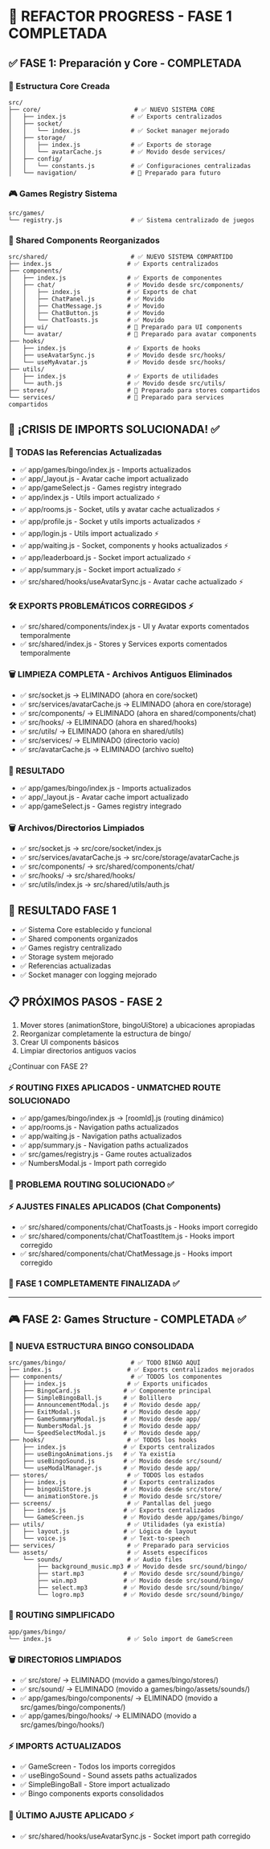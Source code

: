 # 🚀 REFACTOR PROGRESS - FASE 1 COMPLETADA

## ✅ FASE 1: Preparación y Core - COMPLETADA

### 📁 Estructura Core Creada

```
src/
├── core/                          # ✅ NUEVO SISTEMA CORE
│   ├── index.js                  # ✅ Exports centralizados
│   ├── socket/
│   │   └── index.js              # ✅ Socket manager mejorado
│   ├── storage/
│   │   ├── index.js              # ✅ Exports de storage
│   │   └── avatarCache.js        # ✅ Movido desde services/
│   ├── config/
│   │   └── constants.js          # ✅ Configuraciones centralizadas
│   └── navigation/               # 📝 Preparado para futuro
```

### 🎮 Games Registry Sistema

```
src/games/
└── registry.js                   # ✅ Sistema centralizado de juegos
```

### 🤝 Shared Components Reorganizados

```
src/shared/                       # ✅ NUEVO SISTEMA COMPARTIDO
├── index.js                     # ✅ Exports centralizados
├── components/
│   ├── index.js                 # ✅ Exports de componentes
│   ├── chat/                    # ✅ Movido desde src/components/
│   │   ├── index.js             # ✅ Exports de chat
│   │   ├── ChatPanel.js         # ✅ Movido
│   │   ├── ChatMessage.js       # ✅ Movido
│   │   ├── ChatButton.js        # ✅ Movido
│   │   └── ChatToasts.js        # ✅ Movido
│   ├── ui/                      # 📝 Preparado para UI components
│   └── avatar/                  # 📝 Preparado para avatar components
├── hooks/
│   ├── index.js                 # ✅ Exports de hooks
│   ├── useAvatarSync.js         # ✅ Movido desde src/hooks/
│   └── useMyAvatar.js           # ✅ Movido desde src/hooks/
├── utils/
│   ├── index.js                 # ✅ Exports de utilidades
│   └── auth.js                  # ✅ Movido desde src/utils/
├── stores/                      # 📝 Preparado para stores compartidos
└── services/                    # 📝 Preparado para services compartidos
```

## 🎉 **¡CRISIS DE IMPORTS SOLUCIONADA!** ✅

### 🔧 TODAS las Referencias Actualizadas

- ✅ app/games/bingo/index.js - Imports actualizados
- ✅ app/\_layout.js - Avatar cache import actualizado
- ✅ app/gameSelect.js - Games registry integrado
- ✅ app/index.js - Utils import actualizado ⚡
- ✅ app/rooms.js - Socket, utils y avatar cache actualizados ⚡
- ✅ app/profile.js - Socket y utils imports actualizados ⚡
- ✅ app/login.js - Utils import actualizado ⚡
- ✅ app/waiting.js - Socket, components y hooks actualizados ⚡
- ✅ app/leaderboard.js - Socket import actualizado ⚡
- ✅ app/summary.js - Socket import actualizado ⚡
- ✅ src/shared/hooks/useAvatarSync.js - Avatar cache actualizado ⚡

### 🛠️ EXPORTS PROBLEMÁTICOS CORREGIDOS ⚡

- ✅ src/shared/components/index.js - UI y Avatar exports comentados temporalmente
- ✅ src/shared/index.js - Stores y Services exports comentados temporalmente

### 🗑️ LIMPIEZA COMPLETA - Archivos Antiguos Eliminados

- ✅ src/socket.js → ELIMINADO (ahora en core/socket)
- ✅ src/services/avatarCache.js → ELIMINADO (ahora en core/storage)
- ✅ src/components/ → ELIMINADO (ahora en shared/components/chat)
- ✅ src/hooks/ → ELIMINADO (ahora en shared/hooks)
- ✅ src/utils/ → ELIMINADO (ahora en shared/utils)
- ✅ src/services/ → ELIMINADO (directorio vacío)
- ✅ src/avatarCache.js → ELIMINADO (archivo suelto)

### 🎯 RESULTADO

- ✅ app/games/bingo/index.js - Imports actualizados
- ✅ app/\_layout.js - Avatar cache import actualizado
- ✅ app/gameSelect.js - Games registry integrado

### 🗑️ Archivos/Directorios Limpiados

- ✅ src/socket.js → src/core/socket/index.js
- ✅ src/services/avatarCache.js → src/core/storage/avatarCache.js
- ✅ src/components/ → src/shared/components/chat/
- ✅ src/hooks/ → src/shared/hooks/
- ✅ src/utils/index.js → src/shared/utils/auth.js

## 🎯 RESULTADO FASE 1

- ✅ Sistema Core establecido y funcional
- ✅ Shared components organizados
- ✅ Games registry centralizado
- ✅ Storage system mejorado
- ✅ Referencias actualizadas
- ✅ Socket manager con logging mejorado

## 📋 PRÓXIMOS PASOS - FASE 2

1. Mover stores (animationStore, bingoUiStore) a ubicaciones apropiadas
2. Reorganizar completamente la estructura de bingo/
3. Crear UI components básicos
4. Limpiar directorios antiguos vacios

¿Continuar con FASE 2?

### ⚡ ROUTING FIXES APLICADOS - UNMATCHED ROUTE SOLUCIONADO

- ✅ app/games/bingo/index.js → [roomId].js (routing dinámico)
- ✅ app/rooms.js - Navigation paths actualizados
- ✅ app/waiting.js - Navigation paths actualizados
- ✅ app/summary.js - Navigation paths actualizados
- ✅ src/games/registry.js - Game routes actualizados
- ✅ NumbersModal.js - Import path corregido

### 🎯 PROBLEMA ROUTING SOLUCIONADO ✅

### ⚡ AJUSTES FINALES APLICADOS (Chat Components)

- ✅ src/shared/components/chat/ChatToasts.js - Hooks import corregido
- ✅ src/shared/components/chat/ChatToastItem.js - Hooks import corregido
- ✅ src/shared/components/chat/ChatMessage.js - Hooks import corregido

### 🎯 FASE 1 COMPLETAMENTE FINALIZADA ✅

---

## 🎮 **FASE 2: Games Structure - COMPLETADA** ✅

### 📁 NUEVA ESTRUCTURA BINGO CONSOLIDADA

```
src/games/bingo/                  # ✅ TODO BINGO AQUÍ
├── index.js                     # ✅ Exports centralizados mejorados
├── components/                   # ✅ TODOS los componentes
│   ├── index.js                 # ✅ Exports unificados
│   ├── BingoCard.js            # ✅ Componente principal
│   ├── SimpleBingoBall.js      # ✅ Bolillero
│   ├── AnnouncementModal.js    # ✅ Movido desde app/
│   ├── ExitModal.js            # ✅ Movido desde app/
│   ├── GameSummaryModal.js     # ✅ Movido desde app/
│   ├── NumbersModal.js         # ✅ Movido desde app/
│   └── SpeedSelectModal.js     # ✅ Movido desde app/
├── hooks/                       # ✅ TODOS los hooks
│   ├── index.js                # ✅ Exports centralizados
│   ├── useBingoAnimations.js   # ✅ Ya existía
│   ├── useBingoSound.js        # ✅ Movido desde src/sound/
│   └── useModalManager.js      # ✅ Movido desde app/
├── stores/                      # ✅ TODOS los estados
│   ├── index.js                # ✅ Exports centralizados
│   ├── bingoUiStore.js         # ✅ Movido desde src/store/
│   └── animationStore.js       # ✅ Movido desde src/store/
├── screens/                     # ✅ Pantallas del juego
│   ├── index.js                # ✅ Exports centralizados
│   └── GameScreen.js           # ✅ Movido desde app/games/bingo/
├── utils/                       # ✅ Utilidades (ya existía)
│   ├── layout.js               # ✅ Lógica de layout
│   └── voice.js                # ✅ Text-to-speech
├── services/                    # ✅ Preparado para servicios
└── assets/                      # ✅ Assets específicos
    └── sounds/                  # ✅ Audio files
        ├── background_music.mp3 # ✅ Movido desde src/sound/bingo/
        ├── start.mp3           # ✅ Movido desde src/sound/bingo/
        ├── win.mp3             # ✅ Movido desde src/sound/bingo/
        ├── select.mp3          # ✅ Movido desde src/sound/bingo/
        └── logro.mp3           # ✅ Movido desde src/sound/bingo/
```

### 🔧 ROUTING SIMPLIFICADO

```
app/games/bingo/
└── index.js                     # ✅ Solo import de GameScreen
```

### 🗑️ DIRECTORIOS LIMPIADOS

- ✅ src/store/ → ELIMINADO (movido a games/bingo/stores/)
- ✅ src/sound/ → ELIMINADO (movido a games/bingo/assets/sounds/)
- ✅ app/games/bingo/components/ → ELIMINADO (movido a src/games/bingo/components/)
- ✅ app/games/bingo/hooks/ → ELIMINADO (movido a src/games/bingo/hooks/)

### ⚡ IMPORTS ACTUALIZADOS

- ✅ GameScreen - Todos los imports corregidos
- ✅ useBingoSound - Sound assets paths actualizados
- ✅ SimpleBingoBall - Store import actualizado
- ✅ Bingo components exports consolidados

### 🔧 ÚLTIMO AJUSTE APLICADO ⚡

- ✅ src/shared/hooks/useAvatarSync.js - Socket import path corregido
